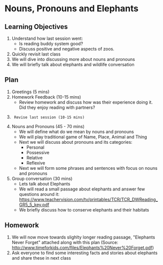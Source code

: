 # Nouns, Pronouns and Elephants

## Learning Objectives
1. Understand how last session went:
	- Is reading buddy system good? 
	- Discuss positive and negative aspects of zoos.
2. Quickly revisit last class
3. We will dive into discussing more about nouns and pronouns
4. We will briefly talk about elephants and wildlife conversation

## Plan 
1.	Greetings (5 mins) 
2.	Homework Feedback (10-15 mins) 
	- Review homework and discuss how was their experience doing it. Did they enjoy reading with partners? 
3.  	Revise last session (10-15 mins)
4.	Nouns and Pronouns (45 - 70 mins)
	-	We will define what do we mean by nouns and pronouns
	- 	We will play traditional game of Name, Place, Animal and Thing 
	-	Next we will discuss about pronouns and its categories:
		- 	Personal
		- 	Possessive
		- 	Relative
		- 	Reflexive
	- 	Next we will form some phrases and sentences with focus on nouns and pronouns  	
5.	Group conversation (30 mins)
	- 	Lets talk about Elephants
	- 	We will read a small passage about elephants and answer few questions around it:
		https://www.teachervision.com/tv/printables/TCR/TCR_DWReading_GR5_5_key.pdf
	-	We briefly discuss how to conserve elephants and their habitats 
			
## Homework
1.	We will now move towards slighlty longer reading passage, "Elephants Never Forget" attached along with this plan 
	(Source: http://www.timeforkids.com/files/Elephants%20Never%20Forget.pdf)
2.	Ask everyone to find some interesting facts and stories about elephants and share these in next class
